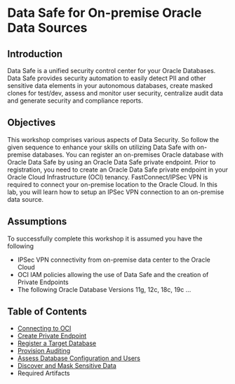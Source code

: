 # Data Safe for On-premise Oracle Data Sources

## Introduction

Data Safe is a unified security control center for your Oracle Databases. Data Safe provides security automation to easily detect PII and other sensitive data elements in your autonomous databases, create masked clones for test/dev, assess and monitor user security, centralize audit data and generate security and compliance reports.

## Objectives

This workshop comprises various aspects of Data Security. So follow the given sequence to enhance your skills on utilizing Data Safe with on-premise databases. You can register an on-premises Oracle database with Oracle Data Safe by using an Oracle Data Safe private endpoint. Prior to registration, you need to create an Oracle Data Safe private endpoint in your Oracle Cloud Infrastructure (OCI) tenancy. FastConnect/IPSec VPN is required to connect your on-premise location to the Oracle Cloud. In this lab, you will learn how to setup an IPSec VPN connection to an on-premise data source.

## Assumptions

To successfully complete this workshop it is assumed you have the following

- IPSec VPN connectivity from on-premise data center to the Oracle Cloud
- OCI IAM  policies allowing the use of Data Safe and the creation of Private Endpoints
- The following Oracle Database Versions 11g, 12c, 18c, 19c ...

## Table of Contents

- [Connecting to OCI](networking.md)
- [Create Private Endpoint](private-endpoint.md)
- [Register a Target Database](target-registration.md)
- [Provision Auditing](auditing.md)
- [Assess Database Configuration and Users](assessments.md)
- [Discover and Mask Sensitive Data](discovery.md)
- Required Artifacts
